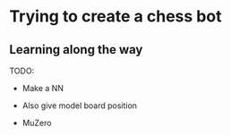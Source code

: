 # Trying to create a chess bot
## Learning along the way


TODO:
- Make a NN
- Also give model board position



- MuZero
